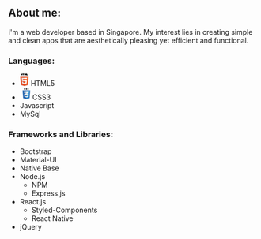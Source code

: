 ## About me:

I'm a web developer based in Singapore. My interest lies in creating simple and clean apps that are aesthetically pleasing yet efficient and functional.

### Languages:

- <img src="images/html5.svg" height="25" > HTML5 
- <img src="images/css3.svg" height="25">CSS3 
- Javascript
- MySql

### Frameworks and Libraries:

- Bootstrap
- Material-UI
- Native Base
- Node.js
  - NPM
  - Express.js
- React.js
  - Styled-Components
  - React Native
- jQuery
